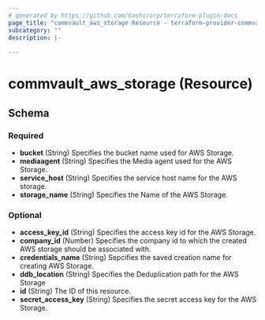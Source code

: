 ```yaml
---
# generated by https://github.com/hashicorp/terraform-plugin-docs
page_title: "commvault_aws_storage Resource - terraform-provider-commvault"
subcategory: ""
description: |-
  
---
```


# commvault_aws_storage (Resource)





<!-- schema generated by tfplugindocs -->
## Schema

### Required

- **bucket** (String) Specifies the bucket name used for AWS Storage.
- **mediaagent** (String) Specifies the Media agent used for the AWS Storage.
- **service_host** (String) Specifies the service host name for the AWS storage.
- **storage_name** (String) Specifies the Name of the AWS Storage.

### Optional

- **access_key_id** (String) Specifies the access key id for the AWS Storage.
- **company_id** (Number) Specifies the company id to which the created AWS storage should be associated with.
- **credentials_name** (String) Sepcifies the saved creation name for creating AWS Storage.
- **ddb_location** (String) Specifies the Deduplication path for the AWS Storage
- **id** (String) The ID of this resource.
- **secret_access_key** (String) Specifies the secret access key for the AWS Storage.


